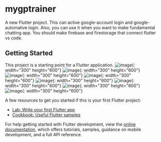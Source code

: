 # mygptrainer

A new Flutter project.
This can active google-account login and google-automative login.
Also, you can use it when you want to make fundamental chatting app.
You should make firebase and firestorage that connect flutter vs code.

## Getting Started

This project is a starting point for a Flutter application.
![image](https://github.com/shallsus/mygptrainer1/assets/117555201/eb8025ad-5f8d-4645-a391-3be9ce2c8dce){: width="300" height="600"}
![image](https://github.com/shallsus/mygptrainer1/assets/117555201/4ae5b1a7-58e1-475b-bfde-227dec2e1626){: width="300" height="600"}
![image](https://github.com/shallsus/mygptrainer1/assets/117555201/f6affdfd-f3c8-4759-aa90-b889dd17c952){: width="300" height="600"}
![image](https://github.com/shallsus/mygptrainer1/assets/117555201/cedb1f0e-649d-4b55-a6f0-0f5a0249ec62){: width="300" height="600"}
![image](https://github.com/shallsus/mygptrainer1/assets/117555201/c49327b0-863d-4390-9bdd-b9f933eeab6c){: width="300" height="600"}
![image](https://github.com/shallsus/mygptrainer1/assets/117555201/18f59fed-9554-4b4d-a180-19393d9f37cb){: width="300" height="600"}
![image](https://github.com/shallsus/mygptrainer1/assets/117555201/ccdf9c93-9f0e-4672-93a2-ad2e28a143ae){: width="300" height="600"}
![image](https://github.com/shallsus/mygptrainer1/assets/117555201/30e79401-4cf7-457f-aec1-635d4426ee7e){: width="300" height="600"}

A few resources to get you started if this is your first Flutter project:

- [Lab: Write your first Flutter app](https://docs.flutter.dev/get-started/codelab)
- [Cookbook: Useful Flutter samples](https://docs.flutter.dev/cookbook)

For help getting started with Flutter development, view the
[online documentation](https://docs.flutter.dev/), which offers tutorials,
samples, guidance on mobile development, and a full API reference.
